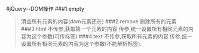 #jQuery--DOM操作
###1.empty
>清空所有元素的内容(dom元素还在)
###2.remove
>删除所有的元素
###3.html
>不传参,获取第一个元素的内容
>传参,统一设置所有相同元素的内容为这个参数(可传标签)
###4.text
>不传参,获取所有元素的内容
>传参,统一设置所有相同元素的内容为这个参数(不能解析标签).
